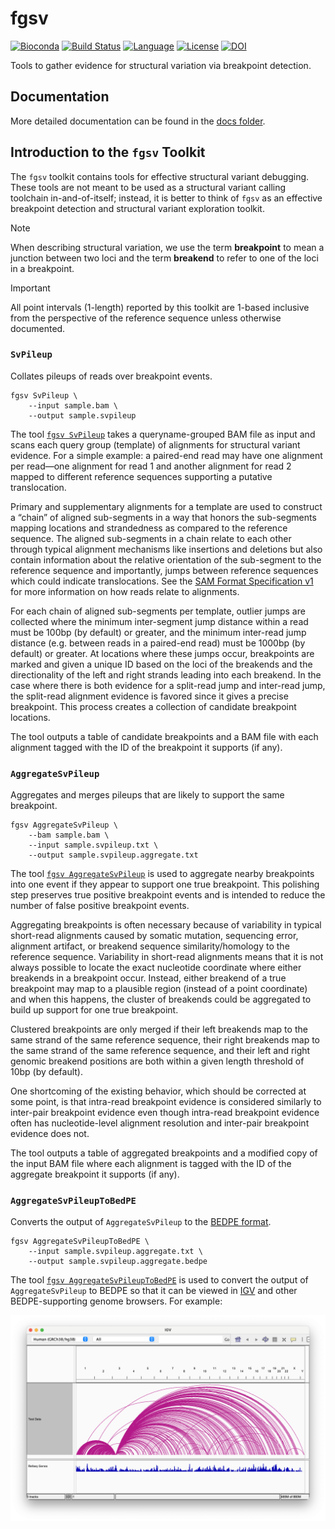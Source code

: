 # fgsv

[![Bioconda][bioconda-badge-link]][bioconda-link]
[![Build Status][github-badge]][github-link]
[![Language][scala-badge]][scala-link]
[![License][license-badge]][license-link]
[![DOI][doi-badge]][doi-link]

[bioconda-badge-link]: https://img.shields.io/conda/dn/bioconda/fgsv.svg?label=Bioconda
[bioconda-link]:       http://bioconda.github.io/recipes/fgsv/README.html
[github-badge]:        https://github.com/fulcrumgenomics/fgsv/actions/workflows/unittests.yaml/badge.svg?branch=main
[github-link]:         https://github.com/fulcrumgenomics/fgsv/actions/workflows/unittests.yaml
[scala-badge]:         https://img.shields.io/badge/language-scala-c22d40.svg
[scala-link]:          https://www.scala-lang.org/
[license-badge]:       https://img.shields.io/badge/license-MIT-blue.svg
[license-link]:        https://github.com/fulcrumgenomics/fgsv/blob/main/LICENSE
[doi-badge]:           https://zenodo.org/badge/454071954.svg
[doi-link]:            https://zenodo.org/doi/10.5281/zenodo.10452647

Tools to gather evidence for structural variation via breakpoint detection.

## Documentation

More detailed documentation can be found in the [docs folder](docs/01_Introduction.md).

## Introduction to the `fgsv` Toolkit

The `fgsv` toolkit contains tools for effective structural variant debugging.
These tools are not meant to be used as a structural variant calling toolchain in-and-of-itself; instead, it is better to think of `fgsv` as an effective breakpoint detection and structural variant exploration toolkit.

> [!NOTE]
> When describing structural variation, we use the term **breakpoint** to mean a junction between two loci and the term **breakend** to refer to one of the loci in a breakpoint.

> [!IMPORTANT]
> All point intervals (1-length) reported by this toolkit are 1-based inclusive from the perspective of the reference sequence unless otherwise documented.

### `SvPileup`

Collates pileups of reads over breakpoint events.

```console
fgsv SvPileup \
    --input sample.bam \
    --output sample.svpileup
```

The tool [`fgsv SvPileup`](https://github.com/fulcrumgenomics/fgsv/blob/main/docs/tools/SvPileup.md) takes a queryname-grouped BAM file as input and scans each query group (template) of alignments for structural variant evidence.
For a simple example: a paired-end read may have one alignment per read—one alignment for read 1 and another alignment for read 2 mapped to different reference sequences supporting a putative translocation.

Primary and supplementary alignments for a template are used to construct a “chain” of aligned sub-segments in a way that honors the sub-segments mapping locations and strandedness as compared to the reference sequence.
The aligned sub-segments in a chain relate to each other through typical alignment mechanisms like insertions and deletions but also contain information about the relative orientation of the sub-segment to the reference sequence and importantly, jumps between reference sequences which could indicate translocations.
See the [SAM Format Specification v1](https://samtools.github.io/hts-specs/SAMv1.pdf) for more information on how reads relate to alignments.

For each chain of aligned sub-segments per template, outlier jumps are collected where the minimum inter-segment jump distance within a read must be 100bp (by default) or greater, and the minimum inter-read jump distance (e.g. between reads in a paired-end read) must be 1000bp (by default) or greater.
At locations where these jumps occur, breakpoints are marked and given a unique ID based on the loci of the breakends and the directionality of the left and right strands leading into each breakend.
In the case where there is both evidence for a split-read jump and inter-read jump, the split-read alignment evidence is favored since it gives a precise breakpoint.
This process creates a collection of candidate breakpoint locations.

The tool outputs a table of candidate breakpoints and a BAM file with each alignment tagged with the ID of the breakpoint it supports (if any).

### `AggregateSvPileup`

Aggregates and merges pileups that are likely to support the same breakpoint.

```console
fgsv AggregateSvPileup \
    --bam sample.bam \
    --input sample.svpileup.txt \
    --output sample.svpileup.aggregate.txt
```

The tool [`fgsv AggregateSvPileup`](https://github.com/fulcrumgenomics/fgsv/blob/main/docs/tools/AggregateSvPileup.md) is used to aggregate nearby breakpoints into one event if they appear to support one true breakpoint.
This polishing step preserves true positive breakpoint events and is intended to reduce the number of false positive breakpoint events.

Aggregating breakpoints is often necessary because of variability in typical short-read alignments caused by somatic mutation, sequencing error, alignment artifact, or breakend sequence similarity/homology to the reference sequence.
Variability in short-read alignments means that it is not always possible to locate the exact nucleotide coordinate where either breakends in a breakpoint occur.
Instead, either breakend of a true breakpoint may map to a plausible region (instead of a point coordinate) and when this happens, the cluster of breakends could be aggregated to build up support for one true breakpoint.

Clustered breakpoints are only merged if their left breakends map to the same strand of the same reference sequence, their right breakends map to the same strand of the same reference sequence, and their left and right genomic breakend positions are both within a given length threshold of 10bp (by default).

One shortcoming of the existing behavior, which should be corrected at some point, is that intra-read breakpoint evidence is considered similarly to inter-pair breakpoint evidence even though intra-read breakpoint evidence often has nucleotide-level alignment resolution and inter-pair breakpoint evidence does not.

The tool outputs a table of aggregated breakpoints and a modified copy of the input BAM file where each alignment is tagged with the ID of the aggregate breakpoint it supports (if any).

### `AggregateSvPileupToBedPE`

Converts the output of `AggregateSvPileup` to the [BEDPE format](https://bedtools.readthedocs.io/en/latest/content/general-usage.html#bedpe-format).

```console
fgsv AggregateSvPileupToBedPE \
    --input sample.svpileup.aggregate.txt \
    --output sample.svpileup.aggregate.bedpe
```

The tool [`fgsv AggregateSvPileupToBedPE`](https://github.com/fulcrumgenomics/fgsv/blob/main/docs/tools/AggregateSvPileupToBedPE.md) is used to convert the output of `AggregateSvPileup` to BEDPE so that it can be viewed in [IGV](https://igv.org/) and other BEDPE-supporting genome browsers.
For example:

![BEDPE in IGV](docs/img/fgsv-bedpe.png)
